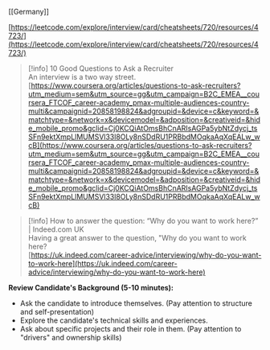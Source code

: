 [[Germany]]

  

[https://leetcode.com/explore/interview/card/cheatsheets/720/resources/4723/](https://leetcode.com/explore/interview/card/cheatsheets/720/resources/4723/)

> [!info] 10 Good Questions to Ask a Recruiter  
> An interview is a two way street.  
> [https://www.coursera.org/articles/questions-to-ask-recruiters?utm_medium=sem&utm_source=gg&utm_campaign=B2C_EMEA__coursera_FTCOF_career-academy_pmax-multiple-audiences-country-multi&campaignid=20858198824&adgroupid=&device=c&keyword=&matchtype=&network=x&devicemodel=&adposition=&creativeid=&hide_mobile_promo&gclid=Cj0KCQiAtOmsBhCnARIsAGPa5ybNtZdycj_tsSFn9ektXmpLlMUMSVl33l8OLy8nSDdRU1PRBbdMOqkaAqXqEALw_wcB](https://www.coursera.org/articles/questions-to-ask-recruiters?utm_medium=sem&utm_source=gg&utm_campaign=B2C_EMEA__coursera_FTCOF_career-academy_pmax-multiple-audiences-country-multi&campaignid=20858198824&adgroupid=&device=c&keyword=&matchtype=&network=x&devicemodel=&adposition=&creativeid=&hide_mobile_promo&gclid=Cj0KCQiAtOmsBhCnARIsAGPa5ybNtZdycj_tsSFn9ektXmpLlMUMSVl33l8OLy8nSDdRU1PRBbdMOqkaAqXqEALw_wcB)  

> [!info] How to answer the question: “Why do you want to work here?” | Indeed.com UK  
> Having a great answer to the question, "Why do you want to work here?  
> [https://uk.indeed.com/career-advice/interviewing/why-do-you-want-to-work-here](https://uk.indeed.com/career-advice/interviewing/why-do-you-want-to-work-here)  

**Review Candidate's Background (5-10 minutes):**

- Ask the candidate to introduce themselves. (Pay attention to structure and self-presentation)
- Explore the candidate's technical skills and experiences.
- Ask about specific projects and their role in them. (Pay attention to "drivers" and ownership skills)
